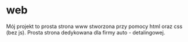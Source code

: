 # web
Mój projekt to prosta strona www stworzona przy pomocy html oraz css (bez js). Prosta strona dedykowana dla firmy auto - detalingowej.

